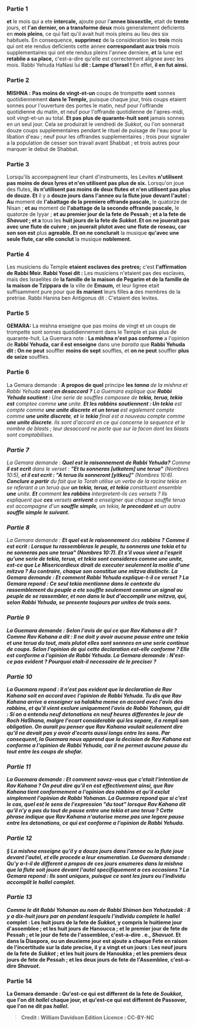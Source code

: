 
### Partie 1
<b>et</b> le mois qui a ete <b>intercale,</b> ajoute pour l'<b>annee bissextile,</b> etait de <b>trente</b> jours, et <b>l'an dernier, on a transforme deux</b> mois generalement deficients en <b>mois pleins</b>, ce qui fait qu'il avait huit mois pleins au lieu des six habituels. En consequence, <b>supprimez</b> de la consideration les <b>trois</b> mois qui ont ete rendus deficients cette annee <b>correspondant aux trois</b> mois supplementaires qui ont ete rendus pleins l'annee derniere, <b>et</b> la lune est <b>retablie a sa place,</b> c'est-a-dire qu'elle est correctement alignee avec les mois. Rabbi Yehuda HaNasi lui <b>dit : Lampe d'Israel !</b> En effet, <b>il en fut ainsi.</b>

### Partie 2
<strong>MISHNA :</strong> <b>Pas moins de vingt-et-un</b> coups de trompette <b>sont</b> sonnes quotidiennement <b>dans le Temple,</b> puisque chaque jour, trois coups etaient sonnes pour l'ouverture des portes le matin, neuf pour l'offrande quotidienne du matin, et neuf pour l'offrande quotidienne de l'apres-midi, soit vingt-et-un au total. <b>Et pas plus de quarante-huit sont</b> jamais sonnes en un seul jour. Cela se produirait le vendredi de <i>Sukkot</i>, ou l'on sonnerait douze coups supplementaires pendant le rituel de puisage de l'eau pour la libation d'eau ; neuf pour les offrandes supplementaires ; trois pour signaler a la population de cesser son travail avant Shabbat ; et trois autres pour marquer le debut de Shabbat.

### Partie 3
Lorsqu'ils accompagnent leur chant d'instruments, les Levites <b>n'utilisent pas moins de deux lyres et n'en utilisent pas plus de six.</b> Lorsqu'on joue des flutes, <b>ils n'utilisent pas moins de deux flutes et n'en utilisent pas plus de douze. Et</b> il y a <b>douze jours dans l'annee ou la flute joue devant l'autel : Au</b> moment de <b>l'abattage de la premiere offrande pascale,</b> le quatorze de Nisan ; <b>et au</b> moment de <b>l'abattage de la seconde offrande pascale,</b> le quatorze de Iyyar ; <b>et au premier jour de la fete</b> <b>de Pessah ; et a la fete de <i>Shavuot</i> ; et a</b> tous les <b>huit jours de la fete de <i>Sukkot</i>. Et on ne jouerait pas avec une flute de cuivre ; on jouerait plutot avec une flute de roseau, car son son est</b> plus <b>agreable. Et on ne conclurait</b> la musique <b>qu'avec une seule flute, car elle conclut</b> la musique <b>noblement.</b>

### Partie 4
Les musiciens du Temple <b>etaient esclaves des pretres;</b> c'est <b>l'affirmation de Rabbi Meir. Rabbi Yosei dit :</b> Les musiciens n'etaient pas des esclaves, mais des Israelites de <b>la famille de la maison de Pegarim et de la famille de la maison de Tzippara de</b> la ville de <b>Emaum,</b> et leur lignee etait suffisamment pure pour que <b>ils marient</b> leurs filles <b>a</b> des membres de la pretrise. Rabbi Hanina ben Antigonus dit : C'etaient des levites.</b>

### Partie 5
<strong>GEMARA:</strong> La mishna enseigne que pas moins de vingt et un coups de trompette sont sonnes quotidiennement dans le Temple et pas plus de quarante-huit. La Guemara note : <b>La mishna n'est pas conforme</b> a l'opinion de <b>Rabbi Yehuda, car il est enseigne</b> dans une <i>baraita</i> que <b>Rabbi Yehuda dit : On ne peut</b> souffler <b>moins de sept</b> souffles, et <b>on ne peut</b> souffler <b>plus de seize</b> souffles.

### Partie 6
La Gemara demande : <b>A propos de quel</b> principe <b>les <i>tanna</b> de la mishna et Rabbi Yehuda <b>sont en desaccord ?</b> La Guemara explique que <b>Rabbi Yehuda soutient :</b> Une serie de souffles composee de <b><i>tekia</i>, <i>terua</i>, <i>tekia</i> est</b> comptee comme <b>une</b> unite. <b>Et les rabbins soutiennent : Un <i>tekia</i></b> est compte comme <b>une unite discrete</b> <b>et un <i>terua</i></b> est egalement compte comme <b>une unite discrete</b>, <b>et</b> le <b><i>tekia</i></b> final est a nouveau compte comme <b>une unite discrete</b>. Ils sont d'accord en ce qui concerne la sequence et le nombre de blasts ; leur desaccord ne porte que sur la facon dont les blasts sont comptabilises.

### Partie 7
La Gemara demande : <b>Quel est le raisonnement de Rabbi Yehuda?</b> Comme <b>il est ecrit</b> dans le verset : <b>"Et tu sonneras [<i>utkatem</i>] une <i>terua</i>"</b> (Nombres 10:5), <b>et il est ecrit : "A <i>terua</i> ils sonneront [<i>yitkeu</i>]"</b> (Nombres 10:6). <b>Conclure a partir</b> du fait que la Torah utilise un verbe de la racine <i>tekia</i> en se referant a un <i>terua</i> que <b>un <i>tekia</i>, <i>terua</i>, et <i>tekia</i></b> constituent ensemble <b>une</b> unite. <b>Et</b> comment <b>les rabbins</b> interpretent-ils ces versets ? Ils expliquent que <b>ces</b> versets <b>arrivent</b> a enseigner que chaque souffle <i>terua</i> est accompagne d'un <b>souffle simple</b>, un <i>tekia</i>, <b>le precedant et</b> un autre <b>souffle simple</b> <b>le suivant.</b>

### Partie 8
La Gemara demande : <b>Et quel est le raisonnement</b> des <b>rabbins ? Comme il est ecrit : <b>Lorsque tu rassembleras le peuple, tu sonneras une <i>tekia</i> et tu ne sonneras pas une <i>terua</i>"</b> (Nombres 10:7). <b>Et s'il vous vient a l'esprit</b> qu'une serie de <b><i>tekia</i>, <i>terua</i>, et <i>tekia</i> sont</b> consideres comme <b>une</b> unite, est-ce que <b>Le Misericordieux dirait</b> de <b>executer</b> seulement <b>la moitie d'une mitzva ?</b> Au contraire, chaque son constitue une mitzva distincte. La Gemara demande : <b>Et</b> comment <b>Rabbi Yehuda</b> explique-t-il ce verset ? La Gemara repond : <b>Ce</b> seul <i>tekia</i> mentionne dans le contexte du rassemblement du peuple a ete souffle <b>seulement comme un signal</b> au peuple de se rassembler, et non dans le but d'accomplir une mitzva, qui, selon Rabbi Yehuda, se presente toujours par unites de trois sons.

### Partie 9
La Guemara demande : <b>Selon l'avis de qui</b> <b>ce que Rav Kahana a dit ?</b> Comme Rav Kahana a dit : <b>Il ne doit</b> y avoir <b>aucune</b> pause <b>entre une <i>tekia</i> et une <i>terua</i> du tout,</b> mais plutot elles sont sonnees en une serie continue de coups. <b>Selon l'opinion de qui</b> cette declaration est-elle conforme ? Elle est <b>conforme</b> a l'opinion de <b>Rabbi Yehuda.</b> La Gemara demande : N'est-ce pas <b>evident ?</b> Pourquoi etait-il necessaire de le preciser ?

### Partie 10
La Guemara repond : Il n'est pas evident que la declaration de Rav Kahana soit en accord avec l'opinion de Rabbi Yehuda. <b>Tu dis</b> que Rav Kahana <b>arrive</b> a enseigner sa <i>halakha</i> <b>meme en accord</b> avec l'avis des <b>rabbins,</b> et qu'il vient <b>exclure</b> uniquement l'avis <b>de Rabbi Yohanan, qui dit : </b> Si <b>on a entendu neuf detonations en neuf</b> <b>heures differentes le jour</b> de Roch HaShana, malgre l'ecart considerable qui les separe, <b>il a rempli</b> son obligation. On aurait pu penser que Rav Kahana voulait seulement dire qu'il ne devait pas y avoir d'ecarts aussi longs entre les sons. Par consequent, la Guemara <b>nous apprend</b> que la decision de Rav Kahana est conforme a l'opinion de Rabbi Yehuda, car il ne permet aucune pause du tout entre les coups de shofar.

### Partie 11
La Guemara demande : <b>Et</b> comment savez-vous que c'etait l'intention de Rav Kahana ? On peut <b>dire qu'il en est effectivement ainsi,</b> que Rav Kahana tient conformement a l'opinion des rabbins et qu'il exclut simplement l'opinion de Rabbi Yohanan. La Guemara repond que <b>si c'est le cas, quel est</b> le sens de l'expression <b>"du tout"</b> lorsque Rav Kahana dit qu'il n'y a pas du tout de pause entre une <i>tekia</i> et une <i>terua</i> ? Cette phrase indique que Rav Kahana n'autorise meme pas une legere pause entre les detonations, ce qui est conforme a l'opinion de Rabbi Yehuda.

### Partie 12
§ La mishna enseigne qu'il y a <b>douze jours dans l'annee ou la flute joue</b> devant l'autel, et elle procede a leur enumeration. La Guemara demande : <b>Qu'y a-t-il de different</b> a propos de <b>ces jours enumeres dans la mishna que la flute soit jouee devant l'autel specifiquement a ces occasions ? La Gemara repond : Ils sont uniques, <b>puisque</b> ce sont les jours <b>ou l'individu accomplit</b> le <b><i>hallel</i> complet.</b>

### Partie 13
<b>Comme le dit Rabbi Yohanan au nom de Rabbi Shimon ben Yehotzadak :</b> Il y a <b>dix-huit jours</b> par an <b>pendant lesquels l'individu complete</b> le <b>hallel</i> complet : Les huit jours de la fete</b> de <i>Sukkot</i>, y compris le huitieme jour d'assemblee ; <b>et les huit jours de Hanoucca ; et le premier jour de fete de Pessah ; et le jour de fete de l'assemblee,</b> c'est-a-dire . e., <i>Shavuot</i>. <b>Et dans la Diaspora,</b> ou un deuxieme jour est ajoute a chaque Fete en raison de l'incertitude sur la date precise, il y a <b>vingt et un jours : Les neuf jours de la fete</b> de <i>Sukkot</i> ; <b>et les huit jours de Hanoukka ; et les</b> premiers <b>deux jours de fete de Pessah ; et les deux jours de fete de l'Assemblee,</b> c'est-a-dire <i>Shavuot</i>.

### Partie 14
La Gemara demande : <b>Qu'est-ce qui est different</b> de <b>la fete</b> de <i>Soukkot</i>, <b>que l'on dit</b> <i>hallel</i> <b>chaque jour, et qu'est-ce qui est different</b> de <b>Passover, que l'on ne dit pas</b> <i>hallel</i>.

>Credit : William Davidson Edition
>Licence : CC-BY-NC